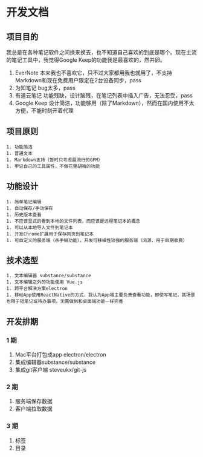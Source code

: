 # 开发文档

## 项目目的
我总是在各种笔记软件之间换来换去，也不知道自己喜欢的到底是哪个。现在主流的笔记工具中，我觉得Google Keep的功能我是最喜欢的，然并卵。
1. EverNote 本来我也不喜欢它，只不过大家都用我也就用了，不支持Markdown和现在免费用户限定在2台设备同步，pass
1. 为知笔记 bug太多，pass
1. 有道云笔记 功能残缺，设计脑残，在笔记列表中插入广告，无法忍受，pass
1. Google Keep 设计简洁，功能够用（除了Markdown），然而在国内使用不太方便，不能时刻开着代理

## 项目原则
    1. 功能简洁
    1. 普通文本
    1. Markdown支持（暂时只考虑最流行的GFM）
    1. 牢记自己的工具属性，不做花里胡哨的功能

## 功能设计
    1. 简单笔记编辑
    1. 自动保存/手动保存
    1. 历史版本查看
    1. 不应该显式的看到本地的文件列表，而应该是远程笔记本的概念
    1. 可以从本地导入文件到笔记本
    1. 开发Chrome扩展用于保存网页到笔记本
    1. 可自定义的服务端（杀手锏功能），开发可移植性较强的服务端（闭源，用于后期收费）

## 技术选型
    1. 文本编辑器 substance/substance
    1. 文本编辑之外的功能使用 Vue.js
    1. 跨平台解决方案electron
    1. 移动App使用ReactNative的方式，我认为App端主要负责查看功能，即使写笔记，其场景也限于短笔记或待办事项，无需做到和桌面端功能一样完善

## 开发排期
### 1 期
1. Mac平台打包成app electron/electron
1. 集成编辑器substance/substance
1. 集成git客户端 steveukx/git-js

### 2 期
1. 服务端保存数据
1. 客户端拉取数据

### 3 期
1. 标签
1. 目录
